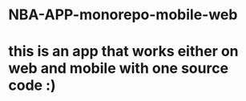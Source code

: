 # NBA-APP-monorepo-mobile-web

# this is an app that works either on web and mobile with one source code :)
